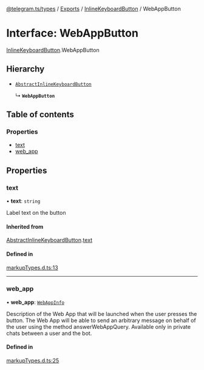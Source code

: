 [@telegram.ts/types](../README.md) / [Exports](../modules.md) / [InlineKeyboardButton](../modules/InlineKeyboardButton.md) / WebAppButton

# Interface: WebAppButton

[InlineKeyboardButton](../modules/InlineKeyboardButton.md).WebAppButton

## Hierarchy

- [`AbstractInlineKeyboardButton`](InlineKeyboardButton.AbstractInlineKeyboardButton.md)

  ↳ **`WebAppButton`**

## Table of contents

### Properties

- [text](InlineKeyboardButton.WebAppButton.md#text)
- [web\_app](InlineKeyboardButton.WebAppButton.md#web_app)

## Properties

### text

• **text**: `string`

Label text on the button

#### Inherited from

[AbstractInlineKeyboardButton](InlineKeyboardButton.AbstractInlineKeyboardButton.md).[text](InlineKeyboardButton.AbstractInlineKeyboardButton.md#text)

#### Defined in

[markupTypes.d.ts:13](https://github.com/telegramsjs/types/blob/d08200f/src/markupTypes.d.ts#L13)

___

### web\_app

• **web\_app**: [`WebAppInfo`](WebAppInfo.md)

Description of the Web App that will be launched when the user presses the button. The Web App will be able to send an arbitrary message on behalf of the user using the method answerWebAppQuery. Available only in private chats between a user and the bot.

#### Defined in

[markupTypes.d.ts:25](https://github.com/telegramsjs/types/blob/d08200f/src/markupTypes.d.ts#L25)
